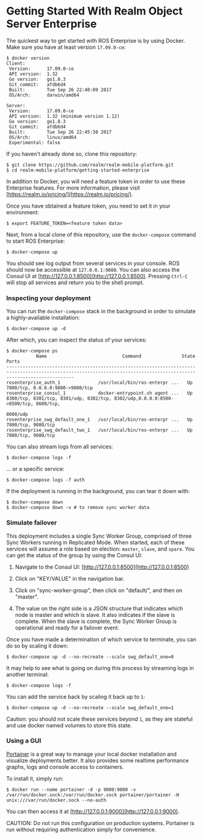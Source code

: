 # Getting Started With Realm Object Server Enterprise

The quickest way to get started with ROS Enterprise is by using Docker.  Make sure you have at least version `17.09.0-ce`:

    $ docker version
    Client:
     Version:      17.09.0-ce
     API version:  1.32
     Go version:   go1.8.3
     Git commit:   afdb6d4
     Built:        Tue Sep 26 22:40:09 2017
     OS/Arch:      darwin/amd64

    Server:
     Version:      17.09.0-ce
     API version:  1.32 (minimum version 1.12)
     Go version:   go1.8.3
     Git commit:   afdb6d4
     Built:        Tue Sep 26 22:45:38 2017
     OS/Arch:      linux/amd64
     Experimental: false

If you haven't already done so, clone this repository:

    $ git clone https://github.com/realm/realm-mobile-platform.git
    $ cd realm-mobile-platform/getting-started-enterprise

In addition to Docker, you will need a feature token in order to use these Enterprise features.  For more information, please visit [https://realm.io/pricing/](https://realm.io/pricing/).

Once you have obtained a feature token, you need to set it in your environment:

    $ export FEATURE_TOKEN=<feature token data>

Next, from a local clone of this repository, use the `docker-compose` command to start ROS Enterprise:

    $ docker-compose up

You should see log output from several services in your console. ROS should now be accessible at `127.0.0.1:9080`. You can also access the Consul UI at [http://127.0.0.1:8500](http://127.0.0.1:8500).  Pressing `Ctrl-C` will stop all services and return you to the shell prompt.

### Inspecting your deployment

You can run the `docker-compose` stack in the background in order to simulate a highly-available installation:

    $ docker-compose up -d

After which, you can inspect the status of your services:

    $ docker-compose ps
               Name                            Command               State                                             Ports
    ---------------------------------------------------------------------------------------------------------------------------------------------------------------------
    rosenterprise_auth_1              /usr/local/bin/ros-enterpr ...   Up      7800/tcp, 0.0.0.0:9080->9080/tcp
    rosenterprise_consul_1            docker-entrypoint.sh agent ...   Up      8300/tcp, 8301/tcp, 8301/udp, 8302/tcp, 8302/udp,0.0.0.0:8500->8500/tcp, 8600/tcp,
                                                                               8600/udp
    rosenterprise_swg_default_one_1   /usr/local/bin/ros-enterpr ...   Up      7800/tcp, 9080/tcp
    rosenterprise_swg_default_two_1   /usr/local/bin/ros-enterpr ...   Up      7800/tcp, 9080/tcp

You can also stream logs from all services:

    $ docker-compose logs -f

... or a specific service:

    $ docker-compose logs -f auth

If the deployment is running in the background, you can tear it down with:

    $ docker-compose down
    $ docker-compose down -v # to remove sync worker data

### Simulate failover

This deployment includes a single Sync Worker Group, comprised of three Sync Workers running in Replicated Mode.  When started, each of these services will assume a role based on election:  `master`, `slave`, and `spare`.  You can get the status of the group by using the Consul UI:

1. Navigate to the Consul UI: [http://127.0.0.1:8500](http://127.0.0.1:8500)

2. Click on "KEY/VALUE" in the navigation bar.

3.  Click on "sync-worker-group", then click on "default/", and then on "master".

4. The value on the right side is a JSON structure that indicates which node is master and which is slave.  It also indicates if the slave is complete.  When the slave is complete, the Sync Worker Group is operational and ready for a failover event.

Once you have made a determination of which service to terminate, you can do so by scaling it down:

    $ docker-compose up -d --no-recreate --scale swg_default_one=0

It may help to see what is going on during this process by streaming logs in another terminal:

    $ docker-compose logs -f

You can add the service back by scaling it back up to `1`:

    $ docker-compose up -d --no-recreate --scale swg_default_one=1

Caution: you should not scale these services beyond `1`, as they are stateful and use docker named volumes to store this state.

### Using a GUI

[Portainer](https://portainer.io) is a great way to manage your local docker installation and visualize deployments better.  It also provides some realtime performance graphs, logs and console access to containers.

To install it, simply run:

    $ docker run --name portainer -d -p 9000:9000 -v /var/run/docker.sock:/var/run/docker.sock portainer/portainer -H unix:///var/run/docker.sock --no-auth

You can then access it at [http://127.0.0.1:9000](http://127.0.0.1:9000).

CAUTION: Do not run this configuration on production systems.  Portainer is run without requiring authentication simply for convenience.
